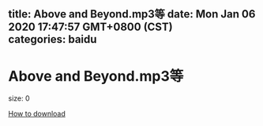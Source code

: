 
title: Above and Beyond.mp3等
date: Mon Jan 06 2020 17:47:57 GMT+0800 (CST)    
categories: baidu
---

# Above and Beyond.mp3等
size: 0
 
 

[How to download](https://bpcam.bemobtrk.com/go/2ceec3aa-1ca2-46d6-b9ff-aaa5c184517c?jno=1818)